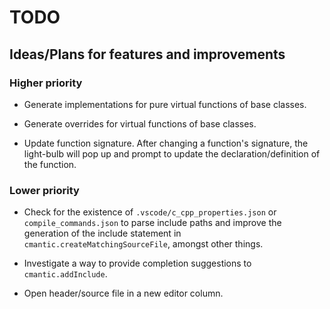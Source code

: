 # TODO

## Ideas/Plans for features and improvements

### Higher priority

- Generate implementations for pure virtual functions of base classes.

- Generate overrides for virtual functions of base classes.

- Update function signature. After changing a function's signature, the light-bulb will pop up and prompt to update the declaration/definition of the function.

### Lower priority

- Check for the existence of `.vscode/c_cpp_properties.json` or `compile_commands.json` to parse include paths and improve the generation of the include statement in `cmantic.createMatchingSourceFile`, amongst other things.

- Investigate a way to provide completion suggestions to `cmantic.addInclude`.

- Open header/source file in a new editor column.
